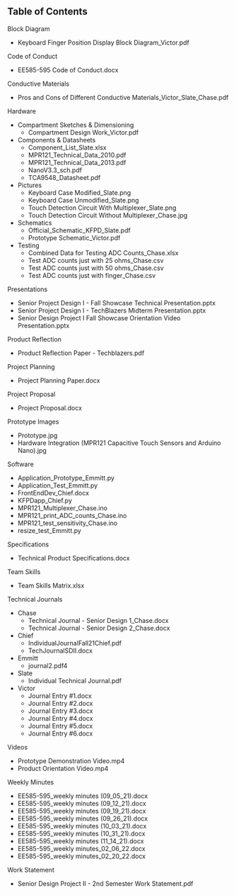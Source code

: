 ## Table of Contents

Block Diagram

- Keyboard Finger Position Display Block Diagram\_Victor.pdf

Code of Conduct

- EE585-595 Code of Conduct.docx

Conductive Materials

- Pros and Cons of Different Conductive Materials_Victor_Slate_Chase.pdf

Hardware

- Compartment Sketches &amp; Dimensioning
  - Compartment Design Work\_Victor.pdf
- Components &amp; Datasheets
  - Component_List_Slate.xlsx
  - MPR121\_Technical\_Data\_2010.pdf
  - MPR121\_Technical\_Data\_2013.pdf
  - NanoV3.3\_sch.pdf
  - TCA9548\_Datasheet.pdf
- Pictures
  - Keyboard Case Modified_Slate.png
  - Keyboard Case Unmodified_Slate.png
  - Touch Detection Circuit With Multiplexer_Slate.png
  - Touch Detection Circuit Without Multiplexer_Chase.jpg
- Schematics
  - Official\_Schematic\_KFPD\_Slate.pdf
  - Prototype Schematic\_Victor.pdf
- Testing
  - Combined Data for Testing ADC Counts\_Chase.xlsx
  - Test ADC counts just with 25 ohms\_Chase.csv
  - Test ADC counts just with 50 ohms\_Chase.csv
  - Test ADC counts just with finger\_Chase.csv

Presentations

- Senior Project Design I - Fall Showcase Technical Presentation.pptx
- Senior Project Design I - TechBlazers Midterm Presentation.pptx
- Senior Design Project I Fall Showcase Orientation Video Presentation.pptx

Product Reflection

- Product Reflection Paper - Techblazers.pdf

Project Planning

- Project Planning Paper.docx

Project Proposal

- Project Proposal.docx

Prototype Images

- Prototype.jpg
- Hardware Integration (MPR121 Capacitive Touch Sensors and Arduino Nano).jpg

Software

- Application\_Prototype\_Emmitt.py
- Application\_Test\_Emmitt.py
- FrontEndDev\_Chief.docx
- KFPDapp\_Chief.py
- MPR121\_Multiplexer\_Chase.ino
- MPR121\_print\_ADC\_counts\_Chase.ino
- MPR121\_test\_sensitivity\_Chase.ino
- resize\_test\_Emmitt.py

Specifications

- Technical Product Specifications.docx

Team Skills

- Team Skills Matrix.xlsx

Technical Journals

- Chase
  - Technical Journal - Senior Design 1\_Chase.docx
  - Technical Journal - Senior Design 2\_Chase.docx
- Chief
  - IndividualJournalFall21Chief.pdf
  - TechJournalSDII.docx
- Emmitt
  - journal2.pdf4
- Slate
  - Individual Technical Journal.pdf
- Victor
  - Journal Entry #1.docx
  - Journal Entry #2.docx
  - Journal Entry #3.docx
  - Journal Entry #4.docx
  - Journal Entry #5.docx
  - Journal Entry #6.docx

Videos
- Prototype Demonstration Video.mp4
- Product Orientation Video.mp4

Weekly Minutes

- EE585-595\_weekly minutes (09\_05\_21).docx
- EE585-595\_weekly minutes (09\_12\_21).docx
- EE585-595\_weekly minutes (09\_19\_21).docx
- EE585-595\_weekly minutes (09\_26\_21).docx
- EE585-595\_weekly minutes (10\_03\_21).docx
- EE585-595\_weekly minutes (10\_31\_21).docx
- EE585-595\_weekly minutes (11\_14\_21).docx
- EE585-595_weekly minutes_02_06_22.docx
- EE585-595_weekly minutes_02_20_22.docx

Work Statement

- Senior Design Project II - 2nd Semester Work Statement.pdf
